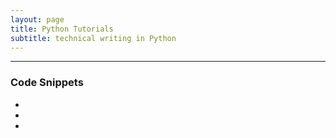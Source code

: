 ```yaml
---
layout: page
title: Python Tutorials 
subtitle: technical writing in Python
---
```


---------------

### Code Snippets

+ [](http://jasdumas.github.io/tech-short-papers/ones_zeros_str.py)
+ [](http://jasdumas.github.io/tech-short-paperssort.py/)
+ [](http://jasdumas.github.io/tech-short-papers/system_info.py)
